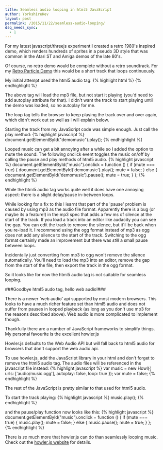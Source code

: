 ```yaml
---
title: Seamless audio looping in html5 JavaScript
author: YorkshireKev
layout: post
permalink: /2015/11/22/seamless-audio-looping/
dsq_needs_sync:
  - 1
---
```

For my latest javascript/threejs experiment I created a retro 1980's inspired demo, which renders hundreds of sprites in a pseudo 3D style that was common in the Atari ST and Amiga demos of the late 80's.

Of course, no retro demo would be complete without a retro soundtrack. For my [Retro Particle Demo](/retro-particle-demo) this would be a short track that loops continuously.

My initial attempt used the html5 audio tag:
{% highlight html %}
<audio id="demomusic" src="audio/music.mp3" type="audio/mpeg" loop></audio>
{% endhighlight %}

The above tag will load the mp3 file, but not start it playing (you'd need to add autoplay attribute for that). I didn't want the track to start playing until the demo was loaded, so no autoplay for me.

The loop tag tells the browser to keep playing the track over and over again, which didn't work out so well as I will explain below.

Starting the track from my JavaScript code was simple enough. Just call the play method:
{% highlight javascript %}
document.getElementById("demomusic").play();
{% endhighlight %}

Looped music can get a bit annoying after a while so I added the option to mute the sound. The following onclick event toggles the music on/off by calling the pause and play methods of html5 audio.
{% highlight javascript %}
  document.getElementById("music").onclick = function () {
    if (mute === true) {
      document.getElementById('demomusic').play();
      mute = false;
    } else {
      document.getElementById('demomusic').pause();
      mute = true;
    }
  };
{% endhighlight %}

While the html5 audio tag works quite well it does have one annoying aspect: there is a slight delay/pause in-between loops.

While looking for a fix to this I learnt that part of the 'pause' problem is caused by using mp3 as the audio file format. Apparently there is a bug (or maybe its a feature!) in the mp3 spec that adds a few ms of silence at the start of the track. If you load a track into an editor like audacity you can see the gap. You can edit the track to remove the silence, but it'll be back when you re-load it. I recommend using the ogg format instead of mp3 as ogg does not add any silence to the start of the track. Switching to the ogg format certainly made an improvement but there was *still* a small pause between loops.

Incidentally just converting from mp3 to ogg won't remove the silence automatically. You'll need to load the mp3 into an editor, remove the gap from the start of the file, then export the track in the ogg format.

So it looks like for now the html5 audio tag is not suitable for seamless looping.

###Goodbye html5 audo tag, hello web audio!###

There is a newer 'web audio' api supported by most modern browsers. This looks to have a much richer feature set than html5 audio and does not suffer from pauses in looped playback (as long as you don't use mp3 for the reasons described above). Web audio is more complicated to implement though.

Thankfully there are a number of JavaScript frameworks to simplify things. My personal favourite is the excellent howler.js

Howler.js defaults to the Web Audio API but will fall back to html5 audio for browsers that don't support the web audio api.

To use howler.js, add the JavaScript library in your html and don't forget to remove the html5 audio tag. The audio files will be referenced in the javascript file instead:
{% highlight javascript %}
var music = new Howl({
    urls: ['audio/music.ogg'],
    autoplay: false,
    loop: true
  });
  var mute = false;
{% endhighlight %}

The rest of the JavaScript is pretty similar to that used for html5 audio.

To start the track playing:
{% highlight javascript %}
music.play();
{% endhighlight %}

and the pause/play function now looks like this:
{% highlight javascript %}
document.getElementById("music").onclick = function () {
    if (mute === true) {
      music.play();
      mute = false;
    } else {
      music.pause();
      mute = true;
    }
  };
{% endhighlight %}

There is *so* much more that howler.js can do than seamlessly looping music. Check out the [howler.js website](http://howlerjs.com/) for details.